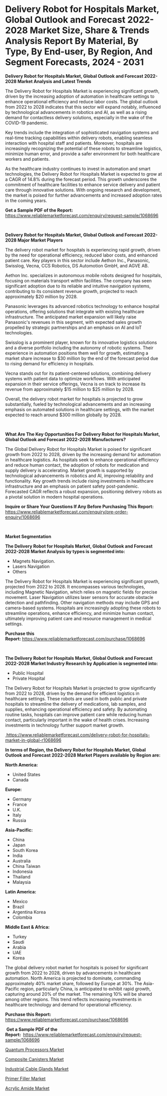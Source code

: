<p><h1>Delivery Robot for Hospitals Market, Global Outlook and Forecast 2022-2028 Market Size, Share & Trends Analysis Report By Material, By Type, By End-user, By Region, And Segment Forecasts, 2024 - 2031</h1></p><p><strong>Delivery Robot for Hospitals Market, Global Outlook and Forecast 2022-2028 Market Analysis and Latest Trends</strong></p>
<p><p>The Delivery Robot for Hospitals Market is experiencing significant growth, driven by the increasing adoption of automation in healthcare settings to enhance operational efficiency and reduce labor costs. The global outlook from 2022 to 2028 indicates that this sector will expand notably, influenced by technological advancements in robotics and AI, as well as a rising demand for contactless delivery solutions, especially in the wake of the COVID-19 pandemic. </p><p>Key trends include the integration of sophisticated navigation systems and real-time tracking capabilities within delivery robots, enabling seamless interaction with hospital staff and patients. Moreover, hospitals are increasingly recognizing the potential of these robots to streamline logistics, minimize human error, and provide a safer environment for both healthcare workers and patients. </p><p>As the healthcare industry continues to invest in automation and smart technologies, the Delivery Robot for Hospitals Market is expected to grow at a CAGR of 14.8% during the forecast period. This growth underscores the commitment of healthcare facilities to enhance service delivery and patient care through innovative solutions. With ongoing research and development, the market is poised for further advancements and increased adoption rates in the coming years.</p></p>
<p><strong>Get a Sample PDF of the Report:&nbsp;</strong> <a href="https://www.reliablemarketforecast.com/enquiry/request-sample/1068696">https://www.reliablemarketforecast.com/enquiry/request-sample/1068696</a></p>
<p>&nbsp;</p>
<p><strong>Delivery Robot for Hospitals Market, Global Outlook and Forecast 2022-2028 Major Market Players</strong></p>
<p><p>The delivery robot market for hospitals is experiencing rapid growth, driven by the need for operational efficiency, reduced labor costs, and enhanced patient care. Key players in this sector include Aethon Inc., Panasonic, Swisslog, Vecna, CCS Robotics, DS Automotion GmbH, and AGVE AB. </p><p>Aethon Inc. specializes in autonomous mobile robots designed for hospitals, focusing on materials transport within facilities. The company has seen significant adoption due to its reliable and intuitive navigation systems, contributing to its consistent revenue growth, projected to reach approximately $20 million by 2028.</p><p>Panasonic leverages its advanced robotics technology to enhance hospital operations, offering solutions that integrate with existing healthcare infrastructure. The anticipated market expansion will likely raise Panasonic's revenues in this segment, with expected sales growth propelled by strategic partnerships and an emphasis on AI and IoT technologies.</p><p>Swisslog is a prominent player, known for its innovative logistics solutions and a diverse portfolio including the autonomy of robotic systems. Their experience in automation positions them well for growth, estimating a market share increase to $30 million by the end of the forecast period due to rising demand for efficiency in hospitals.</p><p>Vecna stands out for its patient-centered solutions, combining delivery systems with patient data to optimize workflows. With anticipated expansion in their service offerings, Vecna is on track to increase its revenue from approximately $15 million to $25 million by 2028.</p><p>Overall, the delivery robot market for hospitals is projected to grow substantially, fueled by technological advancements and an increasing emphasis on automated solutions in healthcare settings, with the market expected to reach around $300 million globally by 2028.</p></p>
<p>&nbsp;</p>
<p><strong>What Are The Key Opportunities For Delivery Robot for Hospitals Market, Global Outlook and Forecast 2022-2028 Manufacturers?</strong></p>
<p><p>The Global Delivery Robot for Hospitals Market is poised for significant growth from 2022 to 2028, driven by the increasing demand for automation in healthcare logistics. As hospitals seek to enhance operational efficiency and reduce human contact, the adoption of robots for medication and supply delivery is accelerating. Market growth is supported by technological advancements in robotics and AI, improving reliability and functionality. Key growth trends include rising investments in healthcare infrastructure and an emphasis on patient safety post-pandemic. Forecasted CAGR reflects a robust expansion, positioning delivery robots as a pivotal solution in modern hospital operations.</p></p>
<p><strong>Inquire or Share Your Questions If Any Before Purchasing This Report:</strong> <a href="https://www.reliablemarketforecast.com/enquiry/pre-order-enquiry/1068696">https://www.reliablemarketforecast.com/enquiry/pre-order-enquiry/1068696</a></p>
<p>&nbsp;</p>
<p><strong>Market Segmentation</strong></p>
<p><strong>The Delivery Robot for Hospitals Market, Global Outlook and Forecast 2022-2028 Market Analysis by types is segmented into:</strong></p>
<p><ul><li>Magnets Navigation.</li><li>Lasers Navigation</li><li>Others</li></ul></p>
<p><p>The Delivery Robot for Hospitals Market is experiencing significant growth, projected from 2022 to 2028. It encompasses various technologies, including Magnetic Navigation, which relies on magnetic fields for precise movement. Laser Navigation utilizes laser sensors for accurate obstacle detection and pathfinding. Other navigation methods may include GPS and camera-based systems. Hospitals are increasingly adopting these robots to streamline operations, enhance efficiency, and minimize human contact, ultimately improving patient care and resource management in medical settings.</p></p>
<p><strong>Purchase this Report:&nbsp;</strong><a href="https://www.reliablemarketforecast.com/purchase/1068696">https://www.reliablemarketforecast.com/purchase/1068696</a></p>
<p>&nbsp;</p>
<p><strong>The Delivery Robot for Hospitals Market, Global Outlook and Forecast 2022-2028 Market Industry Research by Application is segmented into:</strong></p>
<p><ul><li>Public Hospital</li><li>Private Hospital</li></ul></p>
<p><p>The Delivery Robot for Hospitals Market is projected to grow significantly from 2022 to 2028, driven by the demand for efficient logistics in healthcare settings. These robots are used in both public and private hospitals to streamline the delivery of medications, lab samples, and supplies, enhancing operational efficiency and safety. By automating routine tasks, hospitals can improve patient care while reducing human contact, particularly important in the wake of health crises. Increasing investments in technology further support market growth.</p></p>
<p><a href="https://www.reliablemarketforecast.com/delivery-robot-for-hospitals-market-in-global-r1068696">&nbsp;https://www.reliablemarketforecast.com/delivery-robot-for-hospitals-market-in-global-r1068696</a></p>
<p><strong>In terms of Region, the Delivery Robot for Hospitals Market, Global Outlook and Forecast 2022-2028 Market Players available by Region are:</strong></p>
<p>
    <p> <strong> North America: </strong>
        <ul>
            <li>United States</li>
            <li>Canada</li>
        </ul>
        </p> 
    <p> <strong> Europe: </strong>
        <ul>
            <li>Germany</li>
            <li>France</li>
            <li>U.K.</li>
            <li>Italy</li>
            <li>Russia</li>
        </ul>
        </p> 
    <p> <strong> Asia-Pacific: </strong>
        <ul>
            <li>China</li>
            <li>Japan</li>
            <li>South Korea</li>
            <li>India</li>
            <li>Australia</li>
            <li>China Taiwan</li>
            <li>Indonesia</li>
            <li>Thailand</li>
            <li>Malaysia</li>
        </ul>
        </p> 
    <p> <strong> Latin America: </strong>
        <ul>
            <li>Mexico</li>
            <li>Brazil</li>
            <li>Argentina Korea</li>
            <li>Colombia</li>
        </ul>
        </p> 
    <p> <strong> Middle East & Africa: </strong>
        <ul>
            <li>Turkey</li>
            <li>Saudi</li>
            <li>Arabia</li>
            <li>UAE</li>
            <li>Korea</li>
        </ul>
    </p>
    </p>
<p><p>The global delivery robot market for hospitals is poised for significant growth from 2022 to 2028, driven by advancements in healthcare automation. North America is projected to dominate, commanding approximately 40% market share, followed by Europe at 30%. The Asia-Pacific region, particularly China, is anticipated to exhibit rapid growth, capturing around 20% of the market. The remaining 10% will be shared among other regions. This trend reflects increasing investments in healthcare technology and demand for operational efficiency.</p></p>
<p><strong>Purchase this Report: </strong><a href="https://www.reliablemarketforecast.com/purchase/1068696">https://www.reliablemarketforecast.com/purchase/1068696</a></p>
<p>&nbsp;<strong>Get a Sample PDF of the Report:&nbsp;&nbsp;</strong><a href="https://www.reliablemarketforecast.com/enquiry/request-sample/1068696">https://www.reliablemarketforecast.com/enquiry/request-sample/1068696</a></p>
<p><strong></strong></p>
<p><p><a href="https://medium.com/@ruth.murray9056/the-quantum-processors-market-has-witnessed-significant-growth-in-recent-years-and-this-trend-is-4c09ca0781cf">Quantum Processors Market</a></p><p><a href="https://medium.com/@krisulserrw/the-market-study-covers-the-composite-canisters-market-across-various-segments-b895c64f8386">Composite Canisters Market</a></p><p><a href="https://www.linkedin.com/pulse/global-industrial-cable-glands-market-product-type-application-uepie?trackingId=Rod0yhZxQ22WtkXOiNXB8Q%3D%3D">Industrial Cable Glands Market</a></p><p><a href="https://issuu.com/reportprime-2/docs/primer-filler-market-size-2030.pptx_0d5e91d66d455d">Primer Filler Market</a></p><p><a href="https://www.linkedin.com/pulse/insights-acrylic-amide-market-players-size-geographical-bw4de?trackingId=VOUIzsbgS8WiKd%2BHy7ii2Q%3D%3D">Acrylic Amide Market</a></p></p>